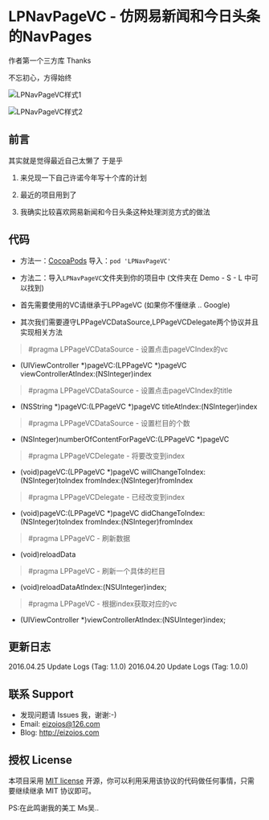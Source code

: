 # LPNavPageVC - 仿网易新闻和今日头条的NavPages

作者第一个三方库 Thanks 

不忘初心，方得始终

![LPNavPageVC样式1](https://github.com/EizoiOS/LPNavPageVCTest/blob/master/LPNavPageVCStyleDefault.gif)

![LPNavPageVC样式2](https://github.com/EizoiOS/LPNavPageVCTest/blob/master/LPNavPageVCStyleLineHighlight.gif)

## 前言 

其实就是觉得最近自己太懒了 于是乎 

1. 来兑现一下自己许诺今年写十个库的计划 

2. 最近的项目用到了 

3. 我确实比较喜欢网易新闻和今日头条这种处理浏览方式的做法 

## 代码 

- 方法一：[CocoaPods](https://cocoapods.org/) 导入：`pod 'LPNavPageVC'`

- 方法二：导入`LPNavPageVC`文件夹到你的项目中 (文件夹在 Demo - S - L 中可以找到)

* 首先需要使用的VC请继承于LPPageVC (如果你不懂继承 .. Google)

* 其次我们需要遵守LPPageVCDataSource,LPPageVCDelegate两个协议并且实现相关方法

> #pragma LPPageVCDataSource - 设置点击pageVCIndex的vc
- (UIViewController *)pageVC:(LPPageVC *)pageVC viewControllerAtIndex:(NSInteger)index

> #pragma LPPageVCDataSource - 设置点击pageVCIndex的title
- (NSString *)pageVC:(LPPageVC *)pageVC titleAtIndex:(NSInteger)index

> #pragma LPPageVCDataSource - 设置栏目的个数
- (NSInteger)numberOfContentForPageVC:(LPPageVC *)pageVC

> #pragma LPPageVCDelegate - 将要改变到index
- (void)pageVC:(LPPageVC *)pageVC willChangeToIndex:(NSInteger)toIndex fromIndex:(NSInteger)fromIndex

> #pragma LPPageVCDelegate - 已经改变到index
- (void)pageVC:(LPPageVC *)pageVC didChangeToIndex:(NSInteger)toIndex fromIndex:(NSInteger)fromIndex

> #pragma LPPageVC - 刷新数据
- (void)reloadData

> #pragma LPPageVC - 刷新一个具体的栏目
- (void)reloadDataAtIndex:(NSUInteger)index;

> #pragma LPPageVC - 根据index获取对应的vc
- (UIViewController *)viewControllerAtIndex:(NSUInteger)index;

## 更新日志
 2016.04.25 Update Logs (Tag: 1.1.0)
 2016.04.20 Update Logs (Tag: 1.0.0)

## 联系 Support

* 发现问题请 Issues 我，谢谢:-)
* Email: eizoios@126.com
* Blog: http://eizoios.com

## 授权 License

本项目采用 [MIT license](http://opensource.org/licenses/MIT) 开源，你可以利用采用该协议的代码做任何事情，只需要继续继承 MIT 协议即可。

PS:在此鸣谢我的美工 Ms吴..
